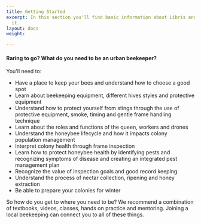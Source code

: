 ```yaml
---
title: Getting Started
excerpt: In this section you'll find basic information about Libris and how to use
  it.
layout: docs
weight: 

---
```

#### Raring to go?   What do you need to be an urban beekeeper?

You'll need to:

* Have a place to keep your bees and understand how to choose a good spot
* Learn about beekeeping equipment, different hives styles and protective equipment
* Understand how to protect yourself from stings through the use of protective equipment, smoke, timing and gentle frame handling technique
* Learn about the roles and functions of the queen, workers and drones
* Understand the honeybee lifecycle and how it impacts colony population management
* Interpret colony health through frame inspection
* Learn how to protect honeybee health by identifying pests and recognizing symptoms of disease and creating an integrated pest management plan
* Recognize the value of inspection goals and good record keeping
* Understand the process of nectar collection, ripening and honey extraction
* Be able to prepare your colonies for winter

So how do you get to where you need to be?  We recommend a combination of textbooks, videos, classes, hands on practice and mentoring. Joining a local beekeeping can connect you to all of these things.